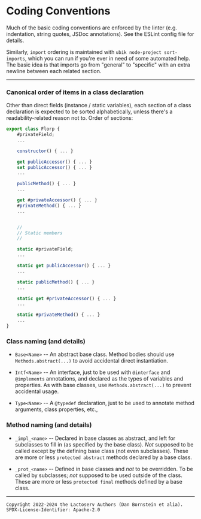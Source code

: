 Coding Conventions
==================

Much of the basic coding conventions are enforced by the linter (e.g.
indentation, string quotes, JSDoc annotations). See the ESLint config file for
details.

Similarly, `import` ordering is maintained with `ubik node-project
sort-imports`, which you can run if you're ever in need of some automated help.
The basic idea is that imports go from "general" to "specific" with an extra
newline between each related section.

- - - - - - - - - -

### Canonical order of items in a class declaration

Other than direct fields (instance / static variables), each section of
a class declaration is expected to be sorted alphabetically, unless there's a
readability-related reason not to. Order of sections:

```javascript
export class Florp {
    #privateField;
    ...

    constructor() { ... }

    get publicAccessor() { ... }
    set publicAccessor() { ... }
    ...

    publicMethod() { ... }
    ...

    get #privateAccessor() { ... }
    #privateMethod() { ... }
    ...


    //
    // Static members
    //

    static #privateField;
    ...

    static get publicAccessor() { ... }
    ...

    static publicMethod() { ... }
    ...

    static get #privateAccessor() { ... }
    ...

    static #privateMethod() { ... }
    ...
}
```

### Class naming (and details)

* `Base<Name>` -- An abstract base class. Method bodies should use
  `Methods.abstract(...)` to avoid accidental direct instantiation.

* `Intf<Name>` -- An interface, just to be used with `@interface` and
  `@implements` annotations, and declared as the types of variables and
  properties. As with base classes, use `Methods.abstract(...)` to prevent
  accidental usage.

* `Type<Name>` -- A `@typedef` declaration, just to be used to annotate method
  arguments, class properties, etc.,

### Method naming (and details)

* `_impl_<name>` -- Declared in base classes as abstract, and left for
  subclasses to fill in (as specified by the base class). _Not_ supposed to be
  called except by the defining base class (not even subclasses). These are more
  or less `protected abstract` methods declared by a base class.

* `_prot_<name>` -- Defined in base classes and _not_ to be overridden. To be
  called by subclasses; _not_ supposed to be used outside of the class. These
  are more or less `protected final` methods defined by a base class.

- - - - - - - - - -
```
Copyright 2022-2024 the Lactoserv Authors (Dan Bornstein et alia).
SPDX-License-Identifier: Apache-2.0
```
